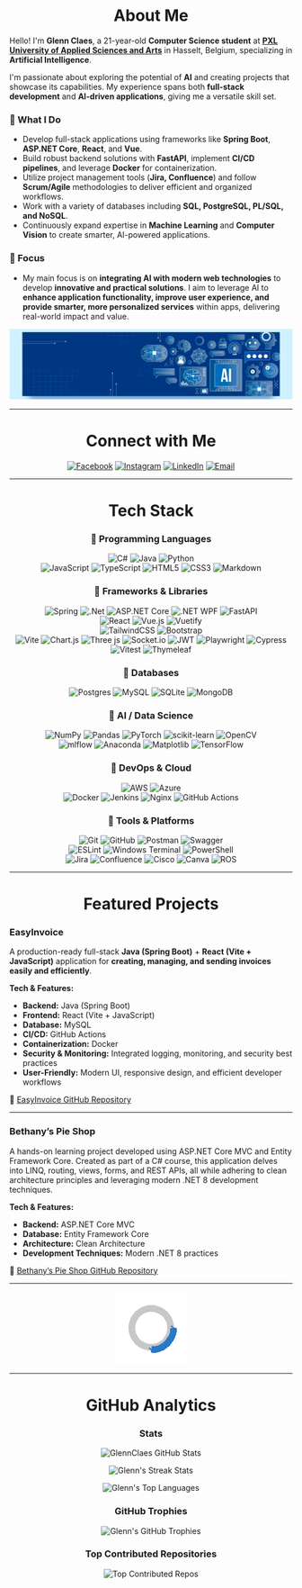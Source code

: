 
<div align="center">
  
# About Me  

</div>

Hello! I'm **Glenn Claes**, a 21-year-old **Computer Science student** at **[PXL University of Applied Sciences and Arts](https://www.pxl.be/departementen/pxl-digital/toegepaste-informatica/artificiele-intelligentie/)** in Hasselt, Belgium, specializing in **Artificial Intelligence**.

I'm passionate about exploring the potential of **AI** and creating projects that showcase its capabilities. My experience spans both **full-stack development** and **AI-driven applications**, giving me a versatile skill set.

### 🔹 What I Do
- Develop full-stack applications using frameworks like **Spring Boot**, **ASP.NET Core**, **React**, and **Vue**.
- Build robust backend solutions with **FastAPI**, implement **CI/CD pipelines**, and leverage **Docker** for containerization.
- Utilize project management tools (**Jira, Confluence**) and follow **Scrum/Agile** methodologies to deliver efficient and organized workflows.
- Work with a variety of databases including **SQL, PostgreSQL, PL/SQL, and NoSQL**.
- Continuously expand expertise in **Machine Learning** and **Computer Vision** to create smarter, AI-powered applications.

### 🔹 Focus
- My main focus is on **integrating AI with modern web technologies** to develop **innovative and practical solutions**. I aim to leverage AI to **enhance application functionality, improve user experience, and provide smarter, more personalized services** within apps, delivering real-world impact and value.

![Banner](assets/banner.jpeg)

---

<div align="center">
  
# Connect with Me  

[![Facebook](https://img.shields.io/badge/Facebook-%231877F2?style=for-the-badge&logo=Facebook&logoColor=white)](https://facebook.com/glenn.claes.10)
[![Instagram](https://img.shields.io/badge/Instagram-%23E4405F?style=for-the-badge&logo=Instagram&logoColor=white)](https://instagram.com/glenn_claes_)
[![LinkedIn](https://img.shields.io/badge/LinkedIn-%230077B5?style=for-the-badge&logo=linkedin&logoColor=white)](https://linkedin.com/in/glenn-claes-ai)
[![Email](https://img.shields.io/badge/Email-D14836?style=for-the-badge&logo=gmail&logoColor=white)](mailto:claesglenn73@gmail.com)

---

# Tech Stack  

### 🔹 Programming Languages  
  
![C#](https://img.shields.io/badge/c%23-%23239120.svg?style=for-the-badge&logo=csharp&logoColor=white) 
![Java](https://img.shields.io/badge/java-%23ED8B00.svg?style=for-the-badge&logo=openjdk&logoColor=white) 
![Python](https://img.shields.io/badge/python-3670A0?style=for-the-badge&logo=python&logoColor=ffdd54)  
![JavaScript](https://img.shields.io/badge/javascript-%23323330.svg?style=for-the-badge&logo=javascript&logoColor=%23F7DF1E) 
![TypeScript](https://img.shields.io/badge/typescript-%23007ACC.svg?style=for-the-badge&logo=typescript&logoColor=white) 
![HTML5](https://img.shields.io/badge/html5-%23E34F26.svg?style=for-the-badge&logo=html5&logoColor=white) 
![CSS3](https://img.shields.io/badge/css3-%231572B6.svg?style=for-the-badge&logo=css3&logoColor=white) 
![Markdown](https://img.shields.io/badge/markdown-%23000000.svg?style=for-the-badge&logo=markdown&logoColor=white)  

### 🔹 Frameworks & Libraries  
![Spring](https://img.shields.io/badge/spring-%236DB33F.svg?style=for-the-badge&logo=spring&logoColor=white) 
![.Net](https://img.shields.io/badge/.NET-5C2D91?style=for-the-badge&logo=.net&logoColor=white)
![ASP.NET Core](https://img.shields.io/badge/ASP.NET_Core-%231178CC.svg?style=for-the-badge&logo=dotnet&logoColor=white)
![.NET WPF](https://img.shields.io/badge/.NET_WPF-%231178CC.svg?style=for-the-badge&logo=dotnet&logoColor=white)
![FastAPI](https://img.shields.io/badge/FastAPI-005571?style=for-the-badge&logo=fastapi)  
![React](https://img.shields.io/badge/react-%2320232a.svg?style=for-the-badge&logo=react&logoColor=%2361DAFB) 
![Vue.js](https://img.shields.io/badge/vue.js-%2335495e.svg?style=for-the-badge&logo=vuedotjs&logoColor=%234FC08D) 
![Vuetify](https://img.shields.io/badge/Vuetify-1867C0?style=for-the-badge&logo=vuetify&logoColor=AEDDFF)  
![TailwindCSS](https://img.shields.io/badge/tailwindcss-%2338B2AC.svg?style=for-the-badge&logo=tailwind-css&logoColor=white) 
![Bootstrap](https://img.shields.io/badge/bootstrap-%238511FA.svg?style=for-the-badge&logo=bootstrap&logoColor=white)  
![Vite](https://img.shields.io/badge/vite-%23646CFF.svg?style=for-the-badge&logo=vite&logoColor=white) 
![Chart.js](https://img.shields.io/badge/chart.js-F5788D.svg?style=for-the-badge&logo=chart.js&logoColor=white) 
![Three js](https://img.shields.io/badge/threejs-black?style=for-the-badge&logo=three.js&logoColor=white) 
![Socket.io](https://img.shields.io/badge/Socket.io-black?style=for-the-badge&logo=socket.io&badgeColor=010101) 
![JWT](https://img.shields.io/badge/JWT-black?style=for-the-badge&logo=JSON%20web%20tokens) 
![Playwright](https://img.shields.io/badge/-playwright-%232EAD33?style=for-the-badge&logo=playwright&logoColor=white) 
![Cypress](https://img.shields.io/badge/-cypress-%23E5E5E5?style=for-the-badge&logo=cypress&logoColor=058a5e) 
![Vitest](https://img.shields.io/badge/-Vitest-252529?style=for-the-badge&logo=vitest&logoColor=FCC72B) 
![Thymeleaf](https://img.shields.io/badge/Thymeleaf-%23005C0F.svg?style=for-the-badge&logo=Thymeleaf&logoColor=white) 

### 🔹 Databases  
![Postgres](https://img.shields.io/badge/postgres-%23316192.svg?style=for-the-badge&logo=postgresql&logoColor=white) 
![MySQL](https://img.shields.io/badge/mysql-4479A1.svg?style=for-the-badge&logo=mysql&logoColor=white) 
![SQLite](https://img.shields.io/badge/sqlite-%2307405e.svg?style=for-the-badge&logo=sqlite&logoColor=white) 
![MongoDB](https://img.shields.io/badge/MongoDB-%234ea94b.svg?style=for-the-badge&logo=mongodb&logoColor=white) 

### 🔹 AI / Data Science  
![NumPy](https://img.shields.io/badge/numpy-%23013243.svg?style=for-the-badge&logo=numpy&logoColor=white) 
![Pandas](https://img.shields.io/badge/pandas-%23150458.svg?style=for-the-badge&logo=pandas&logoColor=white) 
![PyTorch](https://img.shields.io/badge/PyTorch-%23EE4C2C.svg?style=for-the-badge&logo=PyTorch&logoColor=white) 
![scikit-learn](https://img.shields.io/badge/scikit--learn-%23F7931E.svg?style=for-the-badge&logo=scikit-learn&logoColor=white) 
![OpenCV](https://img.shields.io/badge/opencv-%23white.svg?style=for-the-badge&logo=opencv&logoColor=white)  
![mlflow](https://img.shields.io/badge/mlflow-%23d9ead3.svg?style=for-the-badge&logo=numpy&logoColor=blue) 
![Anaconda](https://img.shields.io/badge/Anaconda-%2344A833.svg?style=for-the-badge&logo=anaconda&logoColor=white) 
![Matplotlib](https://img.shields.io/badge/Matplotlib-%23ffffff.svg?style=for-the-badge&logo=Matplotlib&logoColor=black) 
![TensorFlow](https://img.shields.io/badge/TensorFlow-%23FF6F00.svg?style=for-the-badge&logo=TensorFlow&logoColor=white) 

### 🔹 DevOps & Cloud  
![AWS](https://img.shields.io/badge/AWS-%23FF9900.svg?style=for-the-badge&logo=amazon-aws&logoColor=white) 
![Azure](https://img.shields.io/badge/azure-%230072C6.svg?style=for-the-badge&logo=microsoftazure&logoColor=white)  
![Docker](https://img.shields.io/badge/docker-%230db7ed.svg?style=for-the-badge&logo=docker&logoColor=white) 
![Jenkins](https://img.shields.io/badge/jenkins-%232C5263.svg?style=for-the-badge&logo=jenkins&logoColor=white) 
![Nginx](https://img.shields.io/badge/nginx-%23009639.svg?style=for-the-badge&logo=nginx&logoColor=white) 
![GitHub Actions](https://img.shields.io/badge/github%20actions-%232671E5.svg?style=for-the-badge&logo=githubactions&logoColor=white) 

### 🔹 Tools & Platforms  
![Git](https://img.shields.io/badge/git-%23F05033.svg?style=for-the-badge&logo=git&logoColor=white) 
![GitHub](https://img.shields.io/badge/github-%23121011.svg?style=for-the-badge&logo=github&logoColor=white) 
![Postman](https://img.shields.io/badge/Postman-FF6C37?style=for-the-badge&logo=postman&logoColor=white) 
![Swagger](https://img.shields.io/badge/-Swagger-%23Clojure?style=for-the-badge&logo=swagger&logoColor=white)  
![ESLint](https://img.shields.io/badge/ESLint-4B3263?style=for-the-badge&logo=eslint&logoColor=white) 
![Windows Terminal](https://img.shields.io/badge/Windows%20Terminal-%234D4D4D.svg?style=for-the-badge&logo=windows-terminal&logoColor=white) 
![PowerShell](https://img.shields.io/badge/PowerShell-%235391FE.svg?style=for-the-badge&logo=powershell&logoColor=white)  
![Jira](https://img.shields.io/badge/jira-%230A0FFF.svg?style=for-the-badge&logo=jira&logoColor=white) 
![Confluence](https://img.shields.io/badge/confluence-%23172BF4.svg?style=for-the-badge&logo=confluence&logoColor=white) 
![Cisco](https://img.shields.io/badge/cisco-%23049fd9.svg?style=for-the-badge&logo=cisco&logoColor=black) 
![Canva](https://img.shields.io/badge/Canva-%2300C4CC.svg?style=for-the-badge&logo=Canva&logoColor=white) 
![ROS](https://img.shields.io/badge/ros-%230A0FF9.svg?style=for-the-badge&logo=ros&logoColor=white) 

---

# Featured Projects  

<div align="left">

### EasyInvoice
A production-ready full-stack **Java (Spring Boot)** + **React (Vite + JavaScript)** application for **creating, managing, and sending invoices easily and efficiently**.

**Tech & Features:**
- **Backend:** Java (Spring Boot)  
- **Frontend:** React (Vite + JavaScript)  
- **Database:** MySQL  
- **CI/CD:** GitHub Actions  
- **Containerization:** Docker  
- **Security & Monitoring:** Integrated logging, monitoring, and security best practices  
- **User-Friendly:** Modern UI, responsive design, and efficient developer workflows  

🔗 [EasyInvoice GitHub Repository](https://github.com/GlennClaes/EasyInvoice)

</div>

---

<div align="left"> 
  
### Bethany’s Pie Shop 
A hands-on learning project developed using ASP.NET Core MVC and Entity Framework Core. Created as part of a C# course, this application delves into LINQ, routing, views, forms, and REST APIs, all while adhering to clean architecture principles and leveraging modern .NET 8 development techniques. 

**Tech & Features:** 
- **Backend:** ASP.NET Core MVC
- **Database:** Entity Framework Core
- **Architecture:** Clean Architecture
- **Development Techniques:** Modern .NET 8 practices

🔗 [Bethany’s Pie Shop GitHub Repository](https://github.com/GlennClaes/BethanysPieShop) </div>

---

![Loading](assets/loading_circle.gif) 
<!-- <div align="left">
  
### Zettelkasten Template
A productivity-focused note-taking and knowledge management system built using modern web technologies. This project emphasizes simplicity, modularity, and the use of best practices for structured note organization inspired by the Zettelkasten method.

**Tech & Features:**
- **Frontend:** HTML, CSS, JavaScript
- **Note Management:** Zettelkasten Method
- **Features:** Tagging, linking notes, modular design
- **Focus:** Simplicity, productivity, knowledge organization

🔗 [Zettelkasten Template GitHub Repository](https://github.com/GlennClaes/zettelkasten-template)

</div>

![Loading](assets/loading_circle.gif) -->

<!-- 
### 🚗 AI & ML: TrafficGuard  
AI-based license plate & vehicle detection system.  
**Tech:** Python, PyTorch, OpenCV, FastAPI  
🔗 [TrafficGuard](https://github.com/GlennClaes/TrafficGuard)  

---

### 👁️ Computer Vision App  
Face, hand & age detection using pre-trained models.  
**Tech:** Python, OpenCV, PyTorch  
🔗 [VisionDetectionApp](https://github.com/GlennClaes/VisionDetectionApp)  

---

### 🌍 Full-Stack Portfolio  
Personal portfolio built with Vue.js & FastAPI backend.  
**Tech:** Vue.js, FastAPI, Docker  
🔗 [portfolio-glenn-claes](https://github.com/GlennClaes/portfolio-glenn-claes)  

---

### 📊 UI Dashboard  
Modern analytics dashboard for e-commerce.  
**Tech:** React, TailwindCSS  
🔗 [ecommerce-dashboard-ui](https://github.com/GlennClaes/ecommerce-dashboard-ui)  
-->

---
# GitHub Analytics

### Stats
![GlennClaes GitHub Stats](https://github-readme-stats.vercel.app/api?username=GlennClaes&show_icons=true&theme=transparent&count_private=true&t=0t=1761270813t=1761225543)

![Glenn's Streak Stats](https://github-readme-streak-stats.herokuapp.com/?user=GlennClaes&theme=transparent&hide_border=false&t=0t=1761270813t=1761225543)

![Glenn's Top Languages](https://github-readme-stats.vercel.app/api/top-langs/?username=GlennClaes&theme=transparent&hide_border=false&include_all_commits=true&count_private=true&layout=compact&t=0t=1761270813t=1761225543)

### GitHub Trophies
![Glenn's GitHub Trophies](https://github-profile-trophy.vercel.app/?username=GlennClaes&theme=transparent&no-frame=true&no-bg=true&margin-w=4&t=0t=1761270813t=1761225543)

### Top Contributed Repositories
![Top Contributed Repos](https://github-contributor-stats.vercel.app/api?username=GlennClaes&limit=5&theme=transparent&combine_all_yearly_contributions=true&t=0t=1761270813t=1761225543)


</div>
